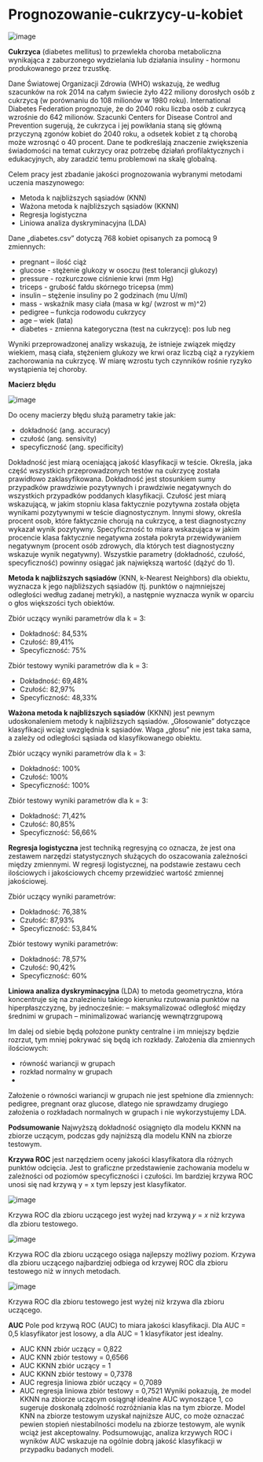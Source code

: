 # Prognozowanie-cukrzycy-u-kobiet
![image](https://github.com/klaudiasolek/Prognozowanie-cukrzycy-u-kobiet/assets/146526586/226032b3-e2b3-46b4-a506-0ec003853788)

**Cukrzyca** (diabetes mellitus) to przewlekła choroba metaboliczna wynikająca z zaburzonego 
wydzielania lub działania insuliny - hormonu produkowanego przez trzustkę.

Dane Światowej Organizacji Zdrowia (WHO) wskazują, że według szacunków na rok 2014 na całym świecie żyło 422 miliony dorosłych osób z cukrzycą (w porównaniu do 108 milionów w 1980 roku). International Diabetes Federation prognozuje, że do 2040 roku liczba osób z cukrzycą wzrośnie do 642 milionów. Szacunki Centers for Disease Control and Prevention sugerują, że cukrzyca i jej powikłania staną się główną przyczyną zgonów kobiet do 2040 roku, a odsetek kobiet z tą chorobą może wzrosnąć o 40 procent. Dane te podkreślają znaczenie zwiększenia świadomości na temat cukrzycy oraz potrzebę działań profilaktycznych i edukacyjnych, aby zaradzić temu problemowi na skalę globalną.

Celem pracy jest zbadanie jakości prognozowania wybranymi metodami uczenia maszynowego:
- Metoda k najbliższych sąsiadów (KNN)
- Ważona metoda k najbliższych sąsiadów (KKNN)
- Regresja logistyczna
- Liniowa analiza dyskryminacyjna (LDA)

Dane „diabetes.csv” dotyczą 768 kobiet opisanych za pomocą 9 zmiennych:
- pregnant – ilość ciąż 
- glucose - stężenie glukozy w osoczu (test tolerancji glukozy)
- pressure - rozkurczowe ciśnienie krwi (mm Hg)
- triceps - grubość fałdu skórnego tricepsa (mm)
- insulin – stężenie insuliny po 2 godzinach (mu U/ml)
- mass - wskaźnik masy ciała (masa w kg/ (wzrost w m)^2) 
- pedigree – funkcja rodowodu cukrzycy
- age – wiek (lata)
- diabetes - zmienna kategoryczna (test na cukrzycę): pos lub neg

Wyniki przeprowadzonej analizy wskazują, że istnieje związek między wiekiem, masą ciała, stężeniem glukozy we krwi oraz liczbą ciąż a ryzykiem zachorowania na cukrzycę. W miarę wzrostu tych czynników rośnie ryzyko wystąpienia tej choroby.

**Macierz błędu**

![image](https://github.com/klaudiasolek/Prognozowanie-cukrzycy-u-kobiet/assets/146526586/c7833a65-6dc2-49d2-b770-18eef64e976a)

Do oceny macierzy błędu służą parametry takie jak:
- dokładność (ang. accuracy)
- czułość (ang. sensivity)
- specyficzność (ang. specificity)

Dokładność jest miarą oceniającą jakość klasyfikacji w teście. Określa, jaka część wszystkich przeprowadzonych testów na cukrzycę została prawidłowo zaklasyfikowana. Dokładność jest stosunkiem sumy przypadków prawdziwie pozytywnych i prawdziwie negatywnych do wszystkich przypadków poddanych klasyfikacji.
Czułość jest miarą wskazującą, w jakim stopniu klasa faktycznie pozytywna została objęta wynikami pozytywnymi w teście diagnostycznym. Innymi słowy, określa procent osob, które faktycznie chorują na cukrzycę, a test diagnostyczny wykazał wynik pozytywny.
Specyficzność to miara wskazująca w jakim procencie klasa faktycznie negatywna została pokryta przewidywaniem negatywnym (procent osób zdrowych, dla których test diagnostyczny wskazuje wynik negatywny).
Wszystkie parametry (dokładność, czułość, specyficzność) powinny osiągać jak największą wartość (dążyć do 1).

**Metoda k najbliższych sąsiadów** (KNN, k-Nearest Neighbors) dla obiektu, wyznacza k jego najbliższych sąsiadów (tj. punktów o najmniejszej odległości według zadanej metryki), a następnie wyznacza 
wynik w oparciu o głos większości tych obiektów.

Zbiór uczący wyniki parametrów dla k = 3: 
- Dokładność: 84,53%
- Czułość: 89,41%
- Specyficzność: 75%

Zbiór testowy wyniki parametrów dla k = 3: 
- Dokładność: 69,48%
- Czułość: 82,97%
- Specyficzność: 48,33%

**Ważona metoda k najbliższych sąsiadów** (KKNN) jest pewnym udoskonaleniem metody k najbliższych sąsiadów. „Głosowanie” dotyczące klasyfikacji wciąż uwzględnia k sąsiadów. Waga „głosu” nie jest 
taka sama, a zależy od odległości sąsiada od klasyfikowanego obiektu.

Zbiór uczący wyniki parametrów dla k = 3: 
- Dokładność: 100%
- Czułość: 100%
- Specyficzność: 100%

Zbiór testowy wyniki parametrów dla k = 3: 
- Dokładność: 71,42%
- Czułość: 80,85%
- Specyficzność: 56,66%

**Regresja logistyczna** jest techniką regresyjną co oznacza, że jest ona zestawem narzędzi statystycznych służących do oszacowania zależności między zmiennymi. W regresji logistycznej, na 
podstawie zestawu cech ilościowych i jakościowych chcemy przewidzieć wartość zmiennej jakościowej.

Zbiór uczący wyniki parametrów: 
- Dokładność: 76,38%
- Czułość: 87,93%
- Specyficzność: 53,84%

Zbiór testowy wyniki parametrów: 
- Dokładność: 78,57%
- Czułość: 90,42%
- Specyficzność: 60%

**Liniowa analiza dyskryminacyjna** (LDA) to metoda geometryczna, która koncentruje się na znalezieniu takiego kierunku rzutowania punktów na hiperpłaszczyznę, by jednocześnie: 
– maksymalizować odległość między średnimi w grupach
– minimalizować wariancję wewnątrzgrupową

Im dalej od siebie będą położone punkty centralne i im mniejszy będzie rozrzut, tym mniej pokrywać się będą ich rozkłady.
Założenia dla zmiennych ilościowych:
- równość wariancji w grupach
- rozkład normalny w grupach
- 
Założenie o równości wariancji w grupach nie jest spełnione dla zmiennych: pedigree, pregnant oraz 
glucose, dlatego nie sprawdzamy drugiego założenia o rozkładach normalnych w grupach i nie wykorzystujemy LDA.

**Podsumowanie**
Najwyższą dokładność osiągnięto dla modelu KKNN na zbiorze uczącym, podczas gdy najniższą dla modelu KNN na zbiorze testowym.

**Krzywa ROC** jest narzędziem oceny jakości klasyfikatora dla różnych punktów odcięcia. Jest to graficzne przedstawienie zachowania modelu w zależności od poziomów specyficzności i czułości. Im bardziej krzywa ROC unosi się nad krzywą y = x tym lepszy jest klasyfikator. 

![image](https://github.com/klaudiasolek/Prognozowanie-cukrzycy-u-kobiet/assets/146526586/89a1cfd1-aee4-4ef7-bd03-6c50e0e88679)

Krzywa ROC dla zbioru uczącego jest wyżej nad krzywą 𝑦 = 𝑥 niż krzywa dla zbioru testowego.

![image](https://github.com/klaudiasolek/Prognozowanie-cukrzycy-u-kobiet/assets/146526586/1adf389c-3ba3-4adf-8b06-57f202145c63)

Krzywa ROC dla zbioru uczącego osiąga najlepszy możliwy poziom. Krzywa dla zbioru uczącego 
najbardziej odbiega od krzywej ROC dla zbioru testowego niż w innych metodach.

![image](https://github.com/klaudiasolek/Prognozowanie-cukrzycy-u-kobiet/assets/146526586/fafa3a6d-6c8c-4382-ba4a-f555b2842a88)

Krzywa ROC dla zbioru testowego jest wyżej niż krzywa dla zbioru uczącego.

**AUC** 
Pole pod krzywą ROC (AUC) to miara jakości klasyfikacji. Dla AUC = 0,5 klasyfikator jest losowy, a dla AUC = 1 klasyfikator jest idealny.
- AUC KNN zbiór uczący = 0,822
- AUC KNN zbiór testowy = 0,6566
- AUC KKNN zbiór uczący = 1
- AUC KKNN zbiór testowy = 0,7378
- AUC regresja liniowa zbiór uczący = 0,7089
- AUC regresja liniowa zbiór testowy = 0,7521
Wyniki pokazują, że model KKNN na zbiorze uczącym osiągnął idealne AUC wynoszące 1, co sugeruje doskonałą zdolność rozróżniania klas na tym zbiorze. Model KNN na zbiorze testowym uzyskał najniższe AUC, co może oznaczać pewien stopień niestabilności modelu na zbiorze testowym, ale wynik wciąż jest akceptowalny.
Podsumowując, analiza krzywych ROC i wyników AUC wskazuje na ogólnie dobrą jakość klasyfikacji w przypadku badanych modeli.
